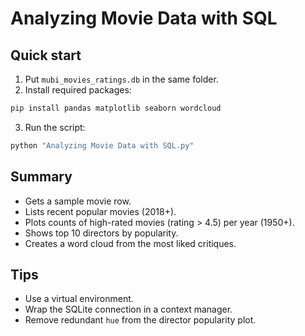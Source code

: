 # Analyzing Movie Data with SQL

## Quick start
1. Put `mubi_movies_ratings.db` in the same folder.
2. Install required packages:
```bash
pip install pandas matplotlib seaborn wordcloud
```
3. Run the script:
```bash
python "Analyzing Movie Data with SQL.py"
```

## Summary
- Gets a sample movie row.
- Lists recent popular movies (2018+).
- Plots counts of high-rated movies (rating > 4.5) per year (1950+).
- Shows top 10 directors by popularity.
- Creates a word cloud from the most liked critiques.

## Tips
- Use a virtual environment.
- Wrap the SQLite connection in a context manager.
- Remove redundant `hue` from the director popularity plot.
